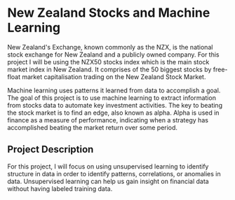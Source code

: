 # New Zealand Stocks and Machine Learning
New Zealand's Exchange, known commonly as the NZX, is the national stock exchange for New Zealand and a publicly owned company. For this project I will be using the NZX50 stocks index which is the main stock market index in New Zealand. It comprises of the 50 biggest stocks by free-float market capitalisation trading on the New Zealand Stock Market.

Machine learning uses patterns it learned from data to accomplish a goal. The goal
of this project is to use machine learning to extract information from stocks data to
automate key investment activities. The key to beating the stock market is to find
an edge, also known as alpha. Alpha is used in finance as a measure of performance,
indicating when a strategy has accomplished beating the market return over some
period.

## Project Description
For this project, I will focus on using unsupervised learning to identify structure in
data in order to identify patterns, correlations, or anomalies in data. Unsupervised
learning can help us gain insight on financial data without having labeled training
data.




